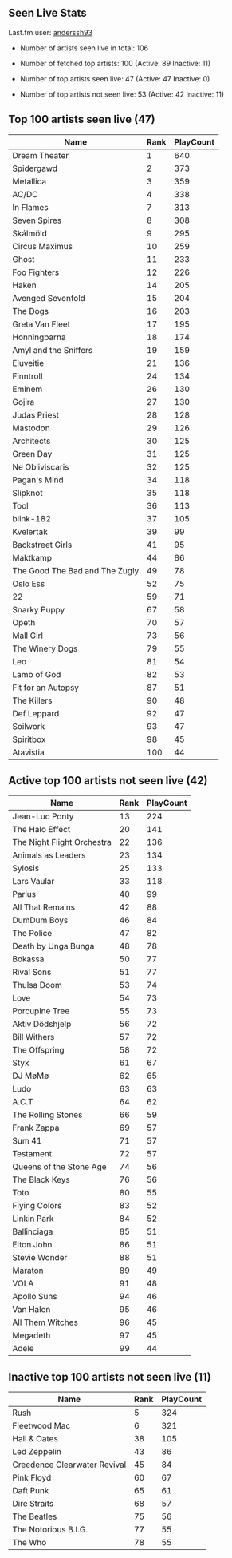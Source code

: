 ## Seen Live Stats

Last.fm user: [anderssh93](https://www.last.fm/user/anderssh93)

- Number of artists seen live in total: 106

- Number of fetched top artists: 100 (Active: 89 Inactive: 11)

- Number of top artists seen live: 47 (Active: 47 Inactive: 0)

- Number of top artists not seen live: 53 (Active: 42 Inactive: 11)

## Top 100 artists seen live (47)

Name                           | Rank | PlayCount
------------------------------ | ---- | ---------
Dream Theater                  | 1    | 640      
Spidergawd                     | 2    | 373      
Metallica                      | 3    | 359      
AC/DC                          | 4    | 338      
In Flames                      | 7    | 313      
Seven Spires                   | 8    | 308      
Skálmöld                       | 9    | 295      
Circus Maximus                 | 10   | 259      
Ghost                          | 11   | 233      
Foo Fighters                   | 12   | 226      
Haken                          | 14   | 205      
Avenged Sevenfold              | 15   | 204      
The Dogs                       | 16   | 203      
Greta Van Fleet                | 17   | 195      
Honningbarna                   | 18   | 174      
Amyl and the Sniffers          | 19   | 159      
Eluveitie                      | 21   | 136      
Finntroll                      | 24   | 134      
Eminem                         | 26   | 130      
Gojira                         | 27   | 130      
Judas Priest                   | 28   | 128      
Mastodon                       | 29   | 126      
Architects                     | 30   | 125      
Green Day                      | 31   | 125      
Ne Obliviscaris                | 32   | 125      
Pagan's Mind                   | 34   | 118      
Slipknot                       | 35   | 118      
Tool                           | 36   | 113      
blink-182                      | 37   | 105      
Kvelertak                      | 39   | 99       
Backstreet Girls               | 41   | 95       
Maktkamp                       | 44   | 86       
The Good The Bad and The Zugly | 49   | 78       
Oslo Ess                       | 52   | 75       
22                             | 59   | 71       
Snarky Puppy                   | 67   | 58       
Opeth                          | 70   | 57       
Mall Girl                      | 73   | 56       
The Winery Dogs                | 79   | 55       
Leo                            | 81   | 54       
Lamb of God                    | 82   | 53       
Fit for an Autopsy             | 87   | 51       
The Killers                    | 90   | 48       
Def Leppard                    | 92   | 47       
Soilwork                       | 93   | 47       
Spiritbox                      | 98   | 45       
Atavistia                      | 100  | 44       

## Active top 100 artists not seen live (42)

Name                       | Rank | PlayCount
-------------------------- | ---- | ---------
Jean-Luc Ponty             | 13   | 224      
The Halo Effect            | 20   | 141      
The Night Flight Orchestra | 22   | 136      
Animals as Leaders         | 23   | 134      
Sylosis                    | 25   | 133      
Lars Vaular                | 33   | 118      
Parius                     | 40   | 99       
All That Remains           | 42   | 88       
DumDum Boys                | 46   | 84       
The Police                 | 47   | 82       
Death by Unga Bunga        | 48   | 78       
Bokassa                    | 50   | 77       
Rival Sons                 | 51   | 77       
Thulsa Doom                | 53   | 74       
Love                       | 54   | 73       
Porcupine Tree             | 55   | 73       
Aktiv Dödshjelp            | 56   | 72       
Bill Withers               | 57   | 72       
The Offspring              | 58   | 72       
Styx                       | 61   | 67       
DJ MøMø                    | 62   | 65       
Ludo                       | 63   | 63       
A.C.T                      | 64   | 62       
The Rolling Stones         | 66   | 59       
Frank Zappa                | 69   | 57       
Sum 41                     | 71   | 57       
Testament                  | 72   | 57       
Queens of the Stone Age    | 74   | 56       
The Black Keys             | 76   | 56       
Toto                       | 80   | 55       
Flying Colors              | 83   | 52       
Linkin Park                | 84   | 52       
Ballinciaga                | 85   | 51       
Elton John                 | 86   | 51       
Stevie Wonder              | 88   | 51       
Maraton                    | 89   | 49       
VOLA                       | 91   | 48       
Apollo Suns                | 94   | 46       
Van Halen                  | 95   | 46       
All Them Witches           | 96   | 45       
Megadeth                   | 97   | 45       
Adele                      | 99   | 44       

## Inactive top 100 artists not seen live (11)

Name                         | Rank | PlayCount
---------------------------- | ---- | ---------
Rush                         | 5    | 324      
Fleetwood Mac                | 6    | 321      
Hall & Oates                 | 38   | 105      
Led Zeppelin                 | 43   | 86       
Creedence Clearwater Revival | 45   | 84       
Pink Floyd                   | 60   | 67       
Daft Punk                    | 65   | 61       
Dire Straits                 | 68   | 57       
The Beatles                  | 75   | 56       
The Notorious B.I.G.         | 77   | 55       
The Who                      | 78   | 55       
